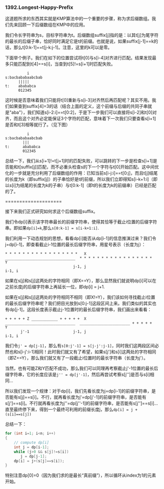 ### 1392.Longest-Happy-Prefix

这道题所求的东西其实就是KMP算法中的一个重要的步骤，称为求后缀数组。我们先来回顾一下后缀数组在KMP中的应用。

我们令长字符串为s，目标字符串为t。后缀数组suffix[j]指的是：以其t[j]为尾字符的最长的后缀子串，恰好同时满足它是t的前缀。也就是说，如果suffix[j-1]==k的话，那么t[0:k-1]==t[j-k:j-1]。注意，这里的k可以是零。

下面举个例子。我们在如下的位置尝试将t[0]与s[i-4]对齐进行匹配。结果发现最多只能匹配到t[4]==s[i]，当查到t[5]!=s[i+1]时匹配失败。
```
          i
s:bacbababaabcbab
      |||||
t:    abababca
      012345
```    
这时候是否意味着我们只能将t[0]重新与s[i-3]对齐然后再匹配呢？其实不用。我们如果查到suffix[4]=3的话（结合上面的定义，这个前缀与后缀的共同子串就是"aba"），我们知道s[i-2:i]==t[0:2]，于是下一步我们可以直接将s[i-2]和t[0]对齐，而且这个对齐必定能保证3个字符的匹配，意味着下一次我们只要查看s[i+1]是否和t[3]相等就行了。（见下图）
```
          i
s:bacbababaabcbab
        |||
t:      abababca
        012345
```    
总结一下，我们从s[i+1]!=t[j+1]时的匹配失败，可以跳转的下一步是检查s[i+1]是否能和t[suffix[j]]匹配，而不必重头检查s的下一个字符与t[0]开始匹配。这中间优化的一步就是充分利用了后缀数组的作用：已知当前s[i-j:i]==t[0:j]，而且t[j]结尾的长度为k（即suffix[j]）的子串恰好是t的前缀，所以我们立即得知s[i-k+1:i]（即以s[i]为结尾的长度为k的子串）与t[0:k-1]（即t的长度为k的前缀串）已经是匹配的了。

====================

接下来我们正式研究如何求这个后缀数组suffix。

我们令dp[i]表示该字符串最长的前缀字符串，使得其恰等于截止i位置的后缀字符串。即如果```dp[i]=k```,那么```s[0:k-1] = s[i-k+1:i]```.

我们利用一下动态规划的思想，看看dp[i]能否从dp[i-1]的信息推演过来？我们令j=dp[i-1]，即查看截止i-1位置的最长后缀字符串，用星号表示（长度为j）：
```
* * * * * * * * * * * * * * * * *   X  ________________________________  * * * * * * * * * * * * * * * * *   Y
                               j-1, j                                                                   i-1, i
```
如果在s[j]和s[j]这两处的字符相同（即X==Y），那么显然我们就说明dp[i]可以在之前长度j的后缀字符串上再延长一位，即dp[i] = j+1.

如果在s[j]和s[j]这两处的字符相同不相同（即X!=Y），我们该如何寻找截止i位置的最长后缀字符串呢？我们把目光放到s[0:j-1]这段区间上来。我们类似的其实也有dp[j-1]，这段长度表示截止j-1位置时的最长后缀字符串，我们画出来看看：
```
+ + + + + Z ____________ + + + + +  X  ________________________________  _______________________ + + + + +   Y
       j'-1                    j-1, j                                                                   i-1, i
```                               
我们令```j' = dp[j-1]```，那么有```s[0:j'-1] = s[j-j':j-1]```，同时我们这两段区间必然也和s[i-j':i-1]相同！此时我们就又有了希望，如果s[j']和s[i]这两处的字符相同（即Z==Y），那么我们就又有了一段截止i位置时的最长字符串（长度为j'）。

当然，也有可能Z和Y匹配不成功，那么我们可以同理再考察截止j'-1位置的最长后缀字符串，它的长度应该是```j'' = dp[j'-1]```，然后再尝试考察s[j'']是否与s[i]相同...

所以我们发现一个规律：对于dp[i]，我们先看长度为j=dp[i-1]的前缀字符串，是否能有s[j]==s[i]。不行，就再看长度为j'=dp[j'-1]的前缀字符串，是否能有s[j']==s[i]。不行就再看长度为j''=dp[j''-1]的前缀字符串，是否能有s[j'']==s[i]...直至最终停下来，得到一个最终可利用的前缀长度j，那么```dp[i] = j + (s[i]==s[j])```

总结一下：
```cpp
for (int i=1; i<n; i++)
{
    // compute dp[i]
    int j = dp[i-1];
    while (j>0 && s[j]!=s[i])
       j = dp[j-1];
    dp[i] = j+(s[j]==s[i]);   
}    
```
特别注意dp[0]=0（因为我们求的是最长“真前缀”），所以循环从index为1的元素开始。

